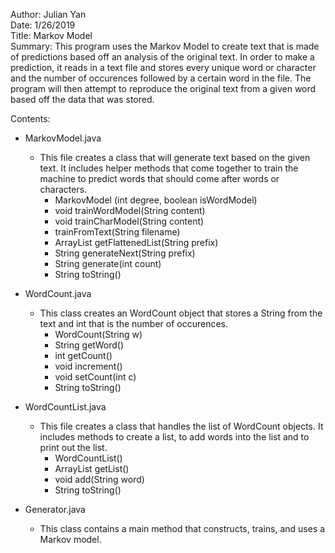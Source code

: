 Author: Julian Yan  
Date: 1/26/2019  
Title: Markov Model  
Summary: This program uses the Markov Model to create text that is made of predictions based off an analysis of the original text. In order to make a prediction, it reads in a text file and stores every unique word or character and the number of occurences followed by a certain word in the file. The program will then attempt to reproduce the original text from a given word based off the data that was stored.  

Contents:

* MarkovModel.java
  * This file creates a class that will generate text based on the given text. It includes helper methods that come together to train the machine to predict words that should come after words or characters.
    * MarkovModel (int degree, boolean isWordModel)
    * void trainWordModel(String content)
    * void trainCharModel(String content)
    * trainFromText(String filename)
    * ArrayList<String> getFlattenedList(String prefix)
    * String generateNext(String prefix)
    * String generate(int count)
    * String toString()

* WordCount.java
  * This class creates an WordCount object that stores a String from the text and int that is the number of occurences.
    * WordCount(String w)
    * String getWord()
    * int getCount()
    * void increment()
    * void setCount(int c)
    * String toString()

* WordCountList.java
  * This file creates a class that handles the list of WordCount objects. It includes methods to create a list, to add words into the list and to print out the list.
    * WordCountList()
    * ArrayList<WordCount> getList()
    * void add(String word)
    * String toString()

* Generator.java
  * This class contains a main method that constructs, trains, and uses a Markov model.
  

